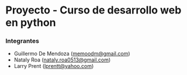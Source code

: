 # Proyecto - Curso de desarrollo web en python

### Integrantes
- Guillermo De Mendoza (memoodm@gmail.com)
- Nataly Roa (nataly.roa0513@gmail.com)
- Larry Prent (lprentt@yahoo.com) 
